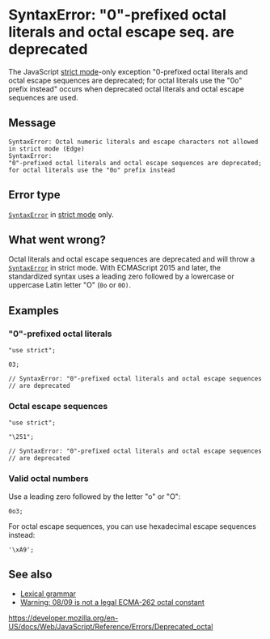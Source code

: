 # SyntaxError: "0"-prefixed octal literals and octal escape seq. are deprecated

The JavaScript [strict mode](../strict_mode)-only exception "0-prefixed octal literals and octal escape sequences are deprecated; for octal literals use the "0o" prefix instead" occurs when deprecated octal literals and octal escape sequences are used.

## Message

    SyntaxError: Octal numeric literals and escape characters not allowed in strict mode (Edge)
    SyntaxError:
    "0"-prefixed octal literals and octal escape sequences are deprecated;
    for octal literals use the "0o" prefix instead

## Error type

[`SyntaxError`](../global_objects/syntaxerror) in [strict mode](../strict_mode) only.

## What went wrong?

Octal literals and octal escape sequences are deprecated and will throw a [`SyntaxError`](../global_objects/syntaxerror) in strict mode. With ECMAScript 2015 and later, the standardized syntax uses a leading zero followed by a lowercase or uppercase Latin letter "O" (`0o` or `0O)`.

## Examples

### "0"-prefixed octal literals

    "use strict";

    03;

    // SyntaxError: "0"-prefixed octal literals and octal escape sequences
    // are deprecated

### Octal escape sequences

    "use strict";

    "\251";

    // SyntaxError: "0"-prefixed octal literals and octal escape sequences
    // are deprecated

### Valid octal numbers

Use a leading zero followed by the letter "o" or "O":

    0o3;

For octal escape sequences, you can use hexadecimal escape sequences instead:

    '\xA9';

## See also

- [Lexical grammar](../lexical_grammar#octal)
- [Warning: 08/09 is not a legal ECMA-262 octal constant](bad_octal)

<a href="https://developer.mozilla.org/en-US/docs/Web/JavaScript/Reference/Errors/Deprecated_octal" class="_attribution-link">https://developer.mozilla.org/en-US/docs/Web/JavaScript/Reference/Errors/Deprecated_octal</a>

